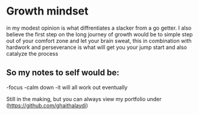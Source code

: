 # **Growth mindset**
in my modest opinion is what diffrentiates a slacker from a go getter. I also believe the first step on the long journey of growth would be to simple step out of your comfort zone and let your brain sweat, this in combination with hardwork and perseverance is what will get you your jump start and also catalyze the process 

## So my notes to self would be:
-focus 
-calm down 
-it will all work out eventually

Still in the making, but you can always view my portfolio under (https://github.com/ghaithalaydi)
